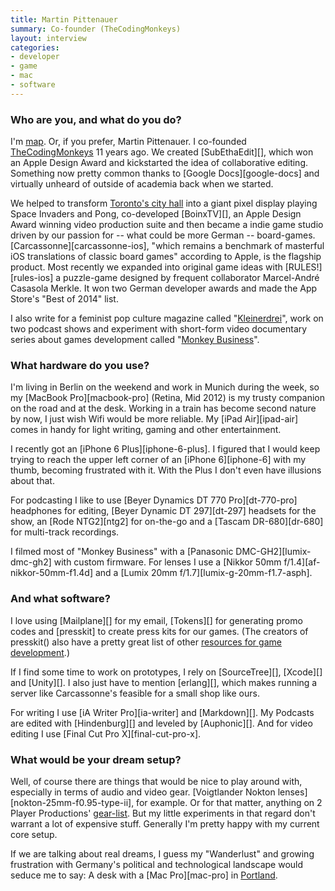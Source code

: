 ```yaml
---
title: Martin Pittenauer
summary: Co-founder (TheCodingMonkeys)
layout: interview
categories:
- developer
- game
- mac
- software
---
```


### Who are you, and what do you do?

I'm [map](http://twitter.com/map "Martin's Twitter account."). Or, if you prefer, Martin Pittenauer. I co-founded [TheCodingMonkeys](http://codingmonkeys.de/ "A Mac and iOS development house.") 11 years ago. We created [SubEthaEdit][], which won an Apple Design Award and kickstarted the idea of collaborative editing. Something now pretty common thanks to [Google Docs][google-docs] and virtually unheard of outside of academia back when we started.

We helped to transform [Toronto's city hall](https://vimeo.com/6175371/ "A Vimeo video of the Stereoscope installation.") into a giant pixel display playing Space Invaders and Pong, co-developed [BoinxTV][], an Apple Design Award winning video production suite and then became a indie game studio driven by our passion for -- what could be more German -- board-games. [Carcassonne][carcassonne-ios], "which remains a benchmark of masterful iOS translations of classic board games" according to Apple, is the flagship product. Most recently we expanded into original game ideas with [RULES!][rules-ios] a puzzle-game designed by frequent collaborator Marcel-André Casasola Merkle. It won two German developer awards and made the App Store's "Best of 2014" list.

I also write for a feminist pop culture magazine called "[Kleinerdrei](http://kleinerdrei.org/ "A German feminist pop culture magazine.")", work on two podcast shows and experiment with short-form video documentary series about games development called "[Monkey Business](https://www.youtube.com/playlist?list=PLYhEK9exwoaagDnDphIBumnigtAe3gPpL "A YouTube playlist of the Monkey Business documentary series.")".

### What hardware do you use?

I'm living in Berlin on the weekend and work in Munich during the week, so my [MacBook Pro][macbook-pro] (Retina, Mid 2012) is my trusty companion on the road and at the desk. Working in a train has become second nature by now, I just wish Wifi would be more reliable. My [iPad Air][ipad-air] comes in handy for light writing, gaming and other entertainment.

I recently got an [iPhone 6 Plus][iphone-6-plus]. I figured that I would keep trying to reach the upper left corner of an [iPhone 6][iphone-6] with my thumb, becoming frustrated with it. With the Plus I don't even have illusions about that.

For podcasting I like to use [Beyer Dynamics DT 770 Pro][dt-770-pro] headphones for editing, [Beyer Dynamic DT 297][dt-297] headsets for the show, an [Rode NTG2][ntg2] for on-the-go and a [Tascam DR-680][dr-680] for multi-track recordings.

I filmed most of "Monkey Business" with a [Panasonic DMC-GH2][lumix-dmc-gh2] with custom firmware. For lenses I use a [Nikkor 50mm f/1.4][af-nikkor-50mm-f1.4d] and a [Lumix 20mm f/1.7][lumix-g-20mm-f1.7-asph].

### And what software?

I love using [Mailplane][] for my email, [Tokens][] for generating promo codes and [presskit][]() to create press kits for our games. (The creators of presskit() also have a pretty great list of other [resources for game development](http://www.vlambeer.com/toolkit/ "A list of tools and resources for game development.").)

If I find some time to work on prototypes, I rely on [SourceTree][], [Xcode][] and [Unity][]. I also just have to mention [erlang][], which makes running a server like Carcassonne's feasible for a small shop like ours.

For writing I use [iA Writer Pro][ia-writer] and [Markdown][]. My Podcasts are edited with [Hindenburg][] and leveled by [Auphonic][]. And for video editing I use [Final Cut Pro X][final-cut-pro-x].

### What would be your dream setup?

Well, of course there are things that would be nice to play around with, especially in terms of audio and video gear. [Voigtlander Nokton lenses][nokton-25mm-f0.95-type-ii], for example. Or for that matter, anything on 2 Player Productions' [gear-list](http://2playerproductions.com/blog/levering/408-gear "A list of the gear used by 2 Player Productions."). But my little experiments in that regard don't warrant a lot of expensive stuff. Generally I'm pretty happy with my current core setup. 

If we are talking about real dreams, I guess my "Wanderlust" and growing frustration with Germany's political and technological landscape would seduce me to say: A desk with a [Mac Pro][mac-pro] in [Portland](http://thebelmontgoats.org/ "A group of cute goats in Portland, Oregon.").